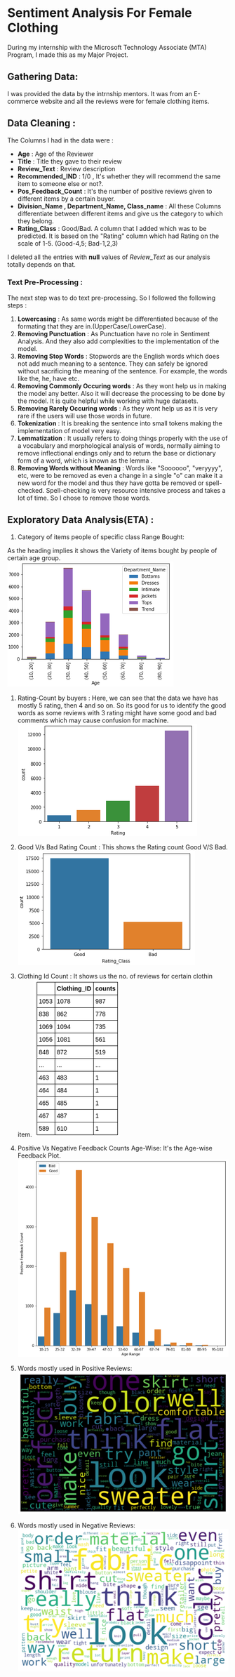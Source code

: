 # Sentiment Analysis For Female Clothing
During my internship with the Microsoft Technology Associate (MTA) Program, I made this as my Major Project.

## Gathering Data:
I was provided the data by the intrnship mentors. It was from an E-commerce website and all the reviews were for female clothing items.

## Data Cleaning :
The Columns I had in the data were : 
* **Age** : Age of the Reviewer
* **Title** : Title they gave to their review
* **Review_Text** : Review description 
* **Recommended_IND** : 1/0 , It's whether they will recommend the same item to someone else or not?.
* **Pos_Feedback_Count** : It's the number of positive reviews given to different items by a certain buyer.
* **Division_Name , Department_Name, Class_name** : All these Columns differentiate between different items and give us the category to which they belong.
* **Rating_Class** : Good/Bad. A column that I added which was to be predicted. It is based on the "Rating" column which had Rating on the scale of 1-5. (Good-4,5; Bad-1,2,3)

I deleted all the entries with **null** values of *Review_Text* as our analysis totally depends on that.

### Text Pre-Processing :
  The next step was to do text pre-processing. So I followed the following steps :
  1. **Lowercasing** : As same words might be differentiated because of the formating that they are in.(UpperCase/LowerCase).
  1. **Removing Punctuation** : As Punctuation have no role in Sentiment Analysis. And they also add complexities to the implementation of the model.
  1. **Removing Stop Words** : Stopwords are the English words which does not add much meaning to a sentence. They can safely be ignored without sacrificing the meaning of the sentence. For example, the words like the, he, have etc.
  1. **Removing Commonly Occuring words** : As they wont help us in making the model any better. Also it will decrease the processing to be done by the model. It is quite helpful while working with huge datasets.
  1. **Removing Rarely Occuring words** : As they wont help us as it is very rare if the users will use those words in future.
  1. **Tokenization** : It is breaking the sentence into small tokens making the implementation of model very easy.
  1. **Lemmatization** : It usually refers to doing things properly with the use of a vocabulary and morphological analysis of words, normally aiming to remove inflectional endings only and to return the base or dictionary form of a word, which is known as the lemma .
  1. **Removing Words without Meaning** : Words like "Soooooo", "veryyyy", etc, were to be removed as even a change in a single "o" can make it a new word for the model and thus they have gotta be removed or spell-checked. Spell-checking is very resource intensive process and takes a lot of time. So I chose to remove those words.


## Exploratory Data Analysis(ETA) :
  1. Category of items people of specific class Range Bought:
   
   As the heading implies it shows the Variety of items bought by people of certain age group.
   ![Agewise Category Shopping](https://github.com/Siddharthm10/Sentiment-Analysis-e-commerce/blob/master/Images/Age%20Trends%201%20Category.png)
    

  1. Rating-Count by buyers :
   Here, we can see that the data we have has mostly 5 rating, then 4 and so on. So its good for us to identify the good words as some reviews with 3 rating might have some good and bad comments which may cause confusion for machine.
   ![Rating-Count by Buyers](https://github.com/Siddharthm10/Sentiment-Analysis-e-commerce/blob/master/Images/Rating%20Count.png)
    
  1. Good V/s Bad Rating Count : 
   This shows the Rating count Good V/S Bad.
   ![Count](https://github.com/Siddharthm10/Sentiment-Analysis-e-commerce/blob/master/Images/Good%20vs%20Bad.png)
    
  1. Clothing Id Count : 
   It shows us the no. of reviews for certain clothin item. 
   ![Clothing Id Count](https://github.com/Siddharthm10/Sentiment-Analysis-e-commerce/blob/master/Images/Clothing%20Id%20counts.png)
    
  1. Positive Vs Negative Feedback Counts Age-Wise:
   It's the Age-wise Feedback Plot.  
   ![Count](https://github.com/Siddharthm10/Sentiment-Analysis-e-commerce/blob/master/Images/Age%20Trends%202%20posvsneg.png)
  
  1. Words mostly used in Positive Reviews:
    ![Words Used in Positive Reviews](https://github.com/Siddharthm10/Sentiment-Analysis-e-commerce/blob/master/Images/Positive.png)

  1. Words mostly used in Negative Reviews:
    ![Words Used in Negative Reviews](https://github.com/Siddharthm10/Sentiment-Analysis-e-commerce/blob/master/Images/Negative.png)  
